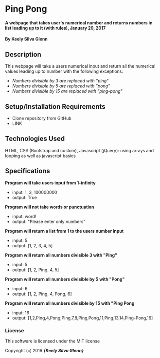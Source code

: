 # Ping Pong

#### A webpage that takes user's numerical number and returns numbers in list leading up to it (with rules), January 20, 2017

#### By **Keely Silva Glenn**

## Description

This webpage will take a users numerical input and return all the numerical values leading up to number with the following exceptions:

* _Numbers divisible by 3 are replaced with "ping"_
* _Numbers divisible by 5 are replaced with "pong"_
* _Numbers divisible by 15 are replaced with "ping-pong"_


## Setup/Installation Requirements

* Clone repository from GitHub
* LINK


## Technologies Used

HTML, CSS (Bootstrap and custom), Javascript (jQuery): using arrays and looping as well as javascript basics

## Specifications

**Program will take users input from 1-infinity**
* input: 1, 3, 100000000
* output: True

**Program will not take words or punctuation**
* input: word!
* output: "Please enter only numbers"

**Program will return a list from 1 to the users number input**
* input: 5
* output: [1, 2, 3, 4, 5]

**Program will return all numbers divisible 3 with "Ping"**
* input: 5
* output: [1, 2, Ping, 4, 5]

**Program will return all numbers divisible by 5 with "Pong"**
* input: 6
* output: [1, 2, Ping, 4, Pong, 6]

**Program will return all numbers divisible by 15 with "Ping Pong**
* input: 16
* output: [1,2,Ping,4,Pong,Ping,7,8,Ping,Pong,11,Ping,13,14,Ping-Pong,16]



### License

This software is licensed under the MIT license

Copyright (c) 2016 **_{Keely Silva Glenn}_**
